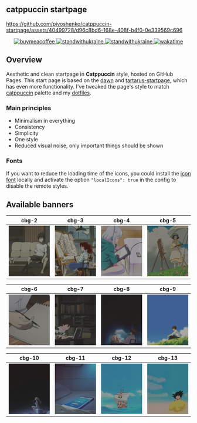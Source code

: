 ## catppuccin startpage

https://github.com/pivoshenko/catppuccin-startpage/assets/40499728/d96c8bd6-168e-408f-b4f0-0e339569c696

</div>
<p align="center">
    <a href="https://www.buymeacoffee.com/pivoshenko" target="_blank">
        <img alt="buymeacoffee" src="https://img.shields.io/badge/buy_me_-a_coffee-ff6964?logo=buymeacoffee">
    </a>
    <a href="https://stand-with-ukraine.pp.ua/">
        <img alt="standwithukraine" src="https://img.shields.io/badge/Support-Ukraine-FFD500?style=flat&labelColor=005BBB">
    </a>
    <a href="https://stand-with-ukraine.pp.ua">
        <img alt="standwithukraine" src="https://img.shields.io/badge/made_in-Ukraine-ffd700.svg?labelColor=0057b7">
    </a>
    <a href="https://wakatime.com/badge/user/9862508c-0a86-427a-929c-46186f2d191a/project/6f149575-e390-48f9-9b7a-fd557bda4a6a">
        <img src="https://wakatime.com/badge/user/9862508c-0a86-427a-929c-46186f2d191a/project/6f149575-e390-48f9-9b7a-fd557bda4a6a.svg" alt="wakatime">
    </a>
</p>

## Overview

Aesthetic and clean startpage in **Catppuccin** style, hosted on GitHub Pages.
This start page is based on the [dawn] and [tartarus-startpage], which has even more functionality.
I've tweaked the page's style to match [catppuccin] palette and my [dotfiles].

### Main principles

- Minimalism in everything
- Consistency
- Simplicity
- One style
- Reduced visual noise, only important things should be shown

### Fonts

If you want to reduce the loading time of the icons, you could install the [icon font](src/fonts) locally and activate the option `"localIcons": true` in the config to disable the remote styles.

## Available banners

| cbg-2                                           | cbg-3                                           | cbg-4                                           | cbg-5                                           |
| ----------------------------------------------- | ----------------------------------------------- | ----------------------------------------------- | ----------------------------------------------- |
| <img src="src/img/banners/cbg-2.gif" width=175> | <img src="src/img/banners/cbg-3.gif" width=175> | <img src="src/img/banners/cbg-4.gif" width=175> | <img src="src/img/banners/cbg-5.gif" width=175> |

| cbg-6                                           | cbg-7                                           | cbg-8                                           | cbg-9                                           |
| ----------------------------------------------- | ----------------------------------------------- | ----------------------------------------------- | ----------------------------------------------- |
| <img src="src/img/banners/cbg-6.gif" width=175> | <img src="src/img/banners/cbg-7.gif" width=175> | <img src="src/img/banners/cbg-8.gif" width=175> | <img src="src/img/banners/cbg-9.gif" width=175> |

| cbg-10                                           | cbg-11                                           | cbg-12                                           | cbg-13                                           |
| ------------------------------------------------ | ------------------------------------------------ | ------------------------------------------------ | ------------------------------------------------ |
| <img src="src/img/banners/cbg-10.gif" width=175> | <img src="src/img/banners/cbg-11.gif" width=175> | <img src="src/img/banners/cbg-12.gif" width=175> | <img src="src/img/banners/cbg-13.gif" width=175> |


[dawn]: https://github.com/b-coimbra/dawn
[catppuccin]: https://github.com/catppuccin/catppuccin
[tartarus-startpage]:https://github.com/AllJavi/tartarus-startpage
[dotfiles]: https://github.com/pivoshenko/dotfiles
